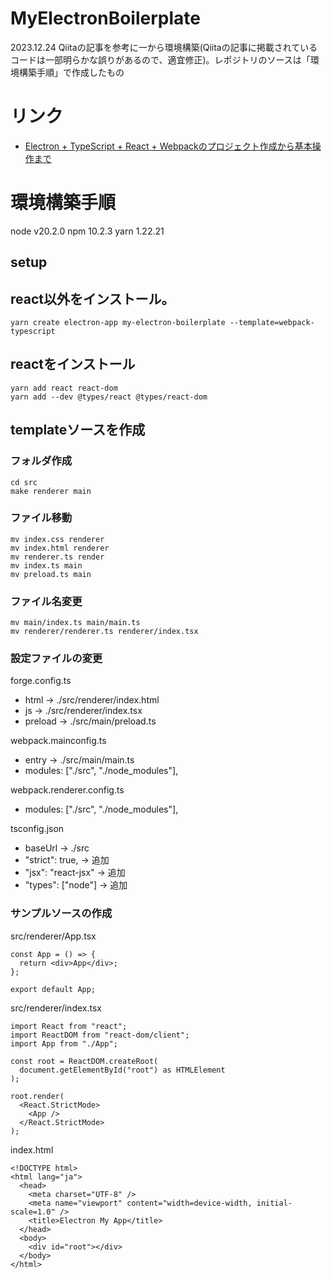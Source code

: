 # MyElectronBoilerplate
2023.12.24
Qiitaの記事を参考に一から環境構築(Qiitaの記事に掲載されているコードは一部明らかな誤りがあるので、適宜修正)。レポジトリのソースは「環境構築手順」で作成したもの


# リンク
* [Electron + TypeScript + React + Webpackのプロジェクト作成から基本操作まで](https://qiita.com/uta-member/items/0590bb3832cac9fd41ec)


# 環境構築手順
node v20.2.0
npm 10.2.3
yarn 1.22.21

## setup
## react以外をインストール。
```
yarn create electron-app my-electron-boilerplate --template=webpack-typescript
```

## reactをインストール
```
yarn add react react-dom
yarn add --dev @types/react @types/react-dom
```


## templateソースを作成
### フォルダ作成
```
cd src
make renderer main
```
### ファイル移動
```
mv index.css renderer
mv index.html renderer
mv renderer.ts render
mv index.ts main
mv preload.ts main
```
### ファイル名変更
```
mv main/index.ts main/main.ts
mv renderer/renderer.ts renderer/index.tsx
```
### 設定ファイルの変更
forge.config.ts
* html → ./src/renderer/index.html
* js → ./src/renderer/index.tsx
* preload → ./src/main/preload.ts

webpack.mainconfig.ts
* entry → ./src/main/main.ts
* modules: ["./src", "./node_modules"],

webpack.renderer.config.ts
* modules: ["./src", "./node_modules"],

tsconfig.json
* baseUrl → ./src
* "strict": true, → 追加
* "jsx": "react-jsx" → 追加
* "types": ["node"] → 追加

### サンプルソースの作成
src/renderer/App.tsx
```
const App = () => {
  return <div>App</div>;
};

export default App;
```

src/renderer/index.tsx
```
import React from "react";
import ReactDOM from "react-dom/client";
import App from "./App";

const root = ReactDOM.createRoot(
  document.getElementById("root") as HTMLElement
);

root.render(
  <React.StrictMode>
    <App />
  </React.StrictMode>
);
```

index.html
```
<!DOCTYPE html>
<html lang="ja">
  <head>
    <meta charset="UTF-8" />
    <meta name="viewport" content="width=device-width, initial-scale=1.0" />
    <title>Electron My App</title>
  </head>
  <body>
    <div id="root"></div>
  </body>
</html>
```
